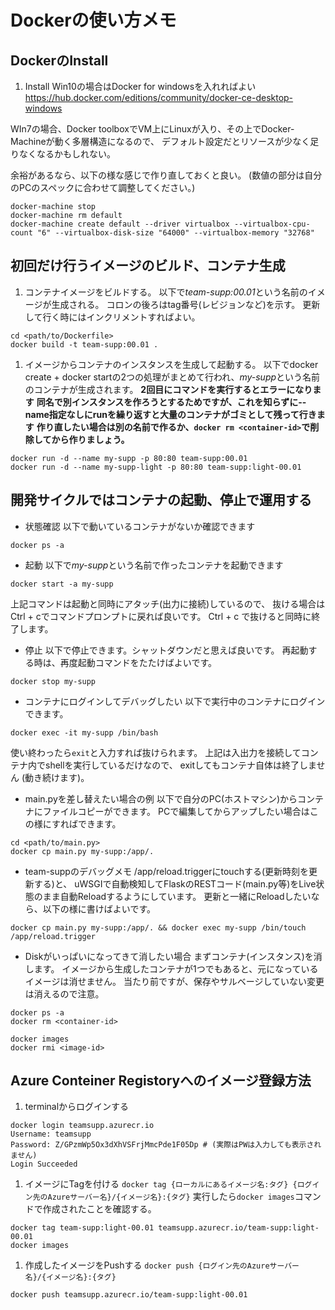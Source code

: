 
# Dockerの使い方メモ

## DockerのInstall

1. Install
Win10の場合はDocker for windowsを入れればよい
<https://hub.docker.com/editions/community/docker-ce-desktop-windows>

WIn7の場合、Docker toolboxでVM上にLinuxが入り、その上でDocker-Machineが動く多層構造になるので、
デフォルト設定だとリソースが少なく足りなくなるかもしれない。

余裕があるなら、以下の様な感じで作り直しておくと良い。
(数値の部分は自分のPCのスペックに合わせて調整してください。)

```shell
docker-machine stop
docker-machine rm default
docker-machine create default --driver virtualbox --virtualbox-cpu-count "6" --virtualbox-disk-size "64000" --virtualbox-memory "32768"
```

## 初回だけ行うイメージのビルド、コンテナ生成

1. コンテナイメージをビルドする。
以下で*team-supp:00.01*という名前のイメージが生成される。
コロンの後ろはtag番号(レビジョンなど)を示す。
更新して行く時にはインクリメントすればよい。

```shell
cd <path/to/Dockerfile>
docker build -t team-supp:00.01 .
```

1. イメージからコンテナのインスタンスを生成して起動する。
以下でdocker create + docker startの2つの処理がまとめて行われ、*my-supp*という名前のコンテナが生成されます。
**2回目にコマンドを実行するとエラーになります**
**同名で別インスタンスを作ろうとするためですが、これを知らずに--name指定なしにrunを繰り返すと大量のコンテナがゴミとして残って行きます**
**作り直したい場合は別の名前で作るか、`docker rm <container-id>`で削除してから作りましょう。**

```shell
docker run -d --name my-supp -p 80:80 team-supp:00.01
docker run -d --name my-supp-light -p 80:80 team-supp:light-00.01
```

## 開発サイクルではコンテナの起動、停止で運用する

- 状態確認
以下で動いているコンテナがないか確認できます

```shell
docker ps -a
```

- 起動
以下で*my-supp*という名前で作ったコンテナを起動できます

```shell
docker start -a my-supp
```

上記コマンドは起動と同時にアタッチ(出力に接続)しているので、
抜ける場合はCtrl + cでコマンドプロンプトに戻れば良いです。
Ctrl + c で抜けると同時に終了します。

- 停止
以下で停止できます。シャットダウンだと思えば良いです。
再起動する時は、再度起動コマンドをたたけばよいです。

```shell
docker stop my-supp
```

- コンテナにログインしてデバッグしたい
以下で実行中のコンテナにログインできます。

```shell
docker exec -it my-supp /bin/bash
```

使い終わったら`exit`と入力すれば抜けられます。
上記は入出力を接続してコンテナ内でshellを実行しているだけなので、
exitしてもコンテナ自体は終了しません (動き続けます)。

- main.pyを差し替えたい場合の例
以下で自分のPC(ホストマシン)からコンテナにファイルコピーができます。
PCで編集してからアップしたい場合はこの様にすればできます。

```shell
cd <path/to/main.py>
docker cp main.py my-supp:/app/.
```

- team-suppのデバッグメモ
/app/reload.triggerにtouchする(更新時刻を更新する)と、
uWSGIで自動検知してFlaskのRESTコード(main.py等)をLive状態のまま自動Reloadするようにしています。
更新と一緒にReloadしたいなら、以下の様に書けばよいです。

```shell
docker cp main.py my-supp:/app/. && docker exec my-supp /bin/touch /app/reload.trigger
```

- Diskがいっぱいになってきて消したい場合
まずコンテナ(インスタンス)を消します。
イメージから生成したコンテナが1つでもあると、元になっているイメージは消せません。
当たり前ですが、保存やサルベージしていない変更は消えるので注意。

```shell
docker ps -a
docker rm <container-id>
```

```shell
docker images
docker rmi <image-id>
```

## Azure Conteiner Registoryへのイメージ登録方法

1. terminalからログインする

```shell
docker login teamsupp.azurecr.io
Username: teamsupp
Password: Z/GPzmWp5Ox3dXhVSFrjMmcPde1F05Dp # (実際はPWは入力しても表示されません)
Login Succeeded
```

1. イメージにTagを付ける
`docker tag {ローカルにあるイメージ名:タグ} {ログイン先のAzureサーバー名}/{イメージ名}:{タグ}`
実行したら`docker images`コマンドで作成されたことを確認する。

```shell
docker tag team-supp:light-00.01 teamsupp.azurecr.io/team-supp:light-00.01
docker images
```

1. 作成したイメージをPushする
`docker push {ログイン先のAzureサーバー名}/{イメージ名}:{タグ}`

```shell
docker push teamsupp.azurecr.io/team-supp:light-00.01
```
